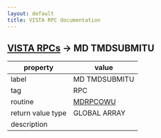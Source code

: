 ```yaml
---
layout: default
title: VISTA RPC documentation
---
```




## [VISTA RPCs](TableOfContent.md) &#8594; MD TMDSUBMITU 

 property | value 
--- | --- 
 label | MD TMDSUBMITU
 tag | RPC
 routine | [MDRPCOWU](http://code.osehra.org/dox/Routine_MDRPCOWU_source.html)
 return value type | GLOBAL ARRAY
 description | 